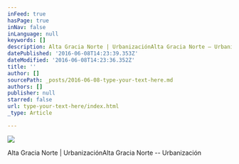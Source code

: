 ```yaml
---
inFeed: true
hasPage: true
inNav: false
inLanguage: null
keywords: []
description: Alta Gracia Norte | UrbanizaciónAlta Gracia Norte – Urbanización
datePublished: '2016-06-08T14:23:39.353Z'
dateModified: '2016-06-08T14:23:36.352Z'
title: ''
author: []
sourcePath: _posts/2016-06-08-type-your-text-here.md
authors: []
publisher: null
starred: false
url: type-your-text-here/index.html
_type: Article

---
```

![](https://the-grid-user-content.s3-us-west-2.amazonaws.com/f0283246-5fde-4f55-8854-71c5a1ebf0fd.jpg)

Alta Gracia Norte | UrbanizaciónAlta Gracia Norte -- Urbanización